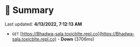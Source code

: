 # 📖 Summary
Last updated: **4/13/2022, 7:12:13 AM**

- `GET` [https://Bhadwa-sala.toxicblte.repl.co](https://Bhadwa-sala.toxicblte.repl.co) - **Down** (3706ms)
